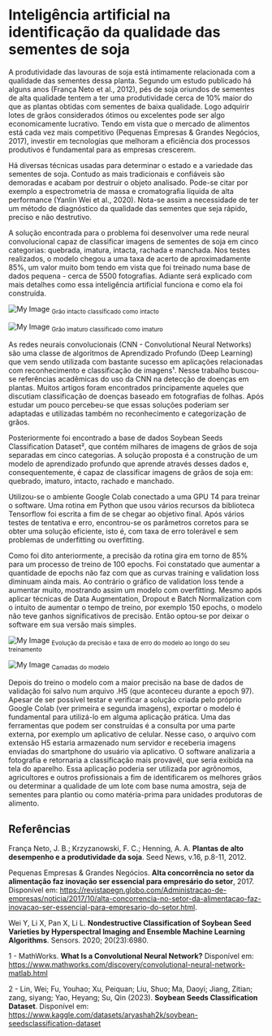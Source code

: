 # Inteligência artificial na identificação da qualidade das sementes de soja

A produtividade das lavouras de soja está intimamente relacionada com a qualidade das sementes dessa planta. Segundo um estudo publicado há alguns anos (França Neto et al., 2012), pés de soja oriundos de sementes de alta qualidade tentem a ter uma produtividade cerca de 10% maior do que as plantas obtidas com sementes de baixa qualidade. Logo adquirir lotes de grãos considerados ótimos ou excelentes pode ser algo economicamente lucrativo. Tendo em vista que o mercado de alimentos está cada vez mais competitivo (Pequenas Empresas & Grandes Negócios, 2017), investir em tecnologias que melhoram a eficiência dos processos produtivos é fundamental para as empresas crescerem.

Há diversas técnicas usadas para determinar o estado e a variedade das sementes de soja. Contudo as mais tradicionais e confiáveis são demoradas e acabam por destruir o objeto analisado. Pode-se citar por exemplo a espectrometria de massa e cromatografia líquida de alta performance (Yanlin Wei et al., 2020). Nota-se assim a necessidade de ter um método de diagnóstico da qualidade das sementes que seja rápido, preciso e não destrutivo.

A solução encontrada para o problema foi desenvolver uma rede neural convolucional capaz de classificar imagens de sementes de soja em cinco categorias: quebrada, imatura, intacta, rachada e manchada. Nos testes realizados, o modelo chegou a uma taxa de acerto de aproximadamente 85%, um valor muito bom tendo em vista que foi treinado numa base de dados pequena - cerca de 5500 fotografias.  Adiante será explicado com mais detalhes como essa inteligência artificial funciona e como ela foi construída.

![My Image](images/validation-001.png)
<sub>Grão intacto classificado como intacto</sub>

![My Image](images/validation-002.png)
<sub>Grão imaturo classificado como imaturo</sub>

As redes neurais convolucionais (CNN - Convolutional Neural Networks) são uma classe de algoritmos de Aprendizado Profundo (Deep Learning) que vem sendo utilizada com bastante sucesso em aplicações relacionadas com reconhecimento e classificação de imagens¹. Nesse trabalho buscou-se referências acadêmicas do uso da CNN na detecção de doenças em plantas. Muitos artigos foram encontrados principamente aqueles que discutiam classificação de doenças baseado em fotografias de folhas. Após estudar um pouco percebeu-se que essas soluções poderiam ser adaptadas e utilizadas também no reconhecimento e categorização de grãos. 

Posteriormente foi encontrado a base de dados Soybean Seeds Classification Dataset², que contém milhares de imagens de grãos de soja separadas em cinco categorias. A solução proposta é a construção de um modelo de aprendizado profundo que aprende através desses dados e, consequentemente, é capaz de classificar imagens de grãos de soja em: quebrado, imaturo, intacto, rachado e manchado.

Utilizou-se o ambiente Google Colab conectado a uma GPU T4 para treinar o software. Uma rotina em Python que usou vários recursos da biblioteca Tensorflow foi escrita a fim de se chegar ao objetivo final. Após vários testes de tentativa e erro, encontrou-se os parâmetros corretos para se obter uma solução eficiente, isto é, com taxa de erro tolerável e sem problemas de underfitting ou overfitting.

Como foi dito anteriormente, a precisão da rotina gira em torno de 85% para um processo de treino de 100 epochs. Foi constatado que aumentar a quantidade de epochs não faz com que as curvas training e validation loss diminuam ainda mais. Ao contrário o gráfico de validation loss tende a aumentar muito, mostrando assim um modelo com overfitting. Mesmo após aplicar técnicas de Data Augmentation, Dropout e Batch Normalization com o intuito de aumentar o tempo de treino, por exemplo 150 epochs, o modelo não teve ganhos significativos de precisão. Então optou-se por deixar o software em sua versão mais simples.

![My Image](images/training-and-validation-soybean-seed-project.png)
<sub>Evolução da precisão e taxa de erro do modelo ao longo do seu treinamento</sub>

![My Image](images/layers.png)
<sub>Camadas do modelo</sub>

Depois do treino o modelo com a maior precisão na base de dados de validação foi salvo num arquivo .H5 (que aconteceu durante a epoch 97). Apesar de ser possível testar e verificar a solução criada pelo próprio Google Colab (ver primeira e segunda imagens), exportar o modelo é fundamental para utilizá-lo em alguma aplicação prática. Uma das ferramentas que podem ser construídas é a consulta por uma parte externa, por exemplo um aplicativo de celular. Nesse caso, o arquivo com extensão H5 estaria armazenado num servidor e receberia imagens enviadas do smartphone do usuário via aplicativo. O software analizaria a fotografia e retornaria a classificação mais provavél, que seria exibida na tela do aparelho. Essa aplicação poderia ser utilizada por agrônomos, agricultores e outros profissionais a fim de identificarem os melhores grãos ou determinar a qualidade de um lote com base numa amostra, seja de sementes para plantio ou como matéria-prima para unidades produtoras de alimento.

## Referências

França Neto, J. B.; Krzyzanowski, F. C.; Henning, A. A. **Plantas de alto desempenho e a produtividade da soja**. Seed News, v.16, p.8-11, 2012.

Pequenas Empresas & Grandes Negócios. **Alta concorrência no setor da alimentação faz inovação ser essencial para empresário do setor**, 2017. Disponível em: <https://revistapegn.globo.com/Administracao-de-empresas/noticia/2017/10/alta-concorrencia-no-setor-da-alimentacao-faz-inovacao-ser-essencial-para-empresario-do-setor.html>.

Wei Y, Li X, Pan X, Li L. **Nondestructive Classification of Soybean Seed Varieties by Hyperspectral Imaging and Ensemble Machine Learning Algorithms**. Sensors. 2020; 20(23):6980.

1 - MathWorks. **What Is a Convolutional Neural Network?** Disponível em: <https://www.mathworks.com/discovery/convolutional-neural-network-matlab.html>

2 - Lin, Wei; Fu, Youhao; Xu, Peiquan; Liu, Shuo; Ma, Daoyi; Jiang, Zitian; zang, siyang; Yao, Heyang; Su, Qin (2023). **Soybean Seeds Classification Dataset**. Disponível em: <https://www.kaggle.com/datasets/aryashah2k/soybean-seedsclassification-dataset>
